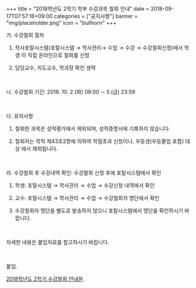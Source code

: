 +++
title = "2018학년도 2학기 학부 수강과목 철회 안내"
date = 2018-09-17T07:57:16+09:00
categories = ["공지사항"]
banner = "img/placeholder.png"
icon = "bullhorn"
+++
<!--more-->

가. 수강철회 절차

1) 학사포탈시스템(포탈시스템 → 학사관리→ 수업 → 수강 → 수강철회신청)에서 학생 이 직접 온라인으로 철회를 신청

2) 담당교수, 지도교수, 학과장 확인 생략

<br>

나. 수강철회 기간: 2018. 10. 2.(화) 09:00 ∼ 5.(금) 23:59

<br>

다. 유의사항

1) 철회한 과목은 성적평가에서 제외되며, 성적증명서에 기록하지 않습니다.

2) 철회자는 학칙 제43조2항에 의하여 학점초과 신청이나, 우등생(우등졸업 포함) 대상 에서 제외됩니다.

<br>

라. 수강철회 후 수강내역 확인: 수강철회 신청 후에 포탈시스템에서 확인

1) 학생: 포탈시스템 → 학사관리 → 수업 → 수강신청 내역에서 확인

2) 교수: 포탈시스템 → 학사관리 → 수업 → 수강철회자 명단에서 확인

3) 수강철회자 명단을 별도로 발송하지 않으니 포탈시스템에서 명단을 확인하시기 바랍니다.

<br>

자세한 내용은 붙임자료를 참고하시기 바랍니다.

<br>

붙임.

[2018학년도 2학기 수강철회 안내문](/files/2018-2학기_수강철회_안내문.pdf).
